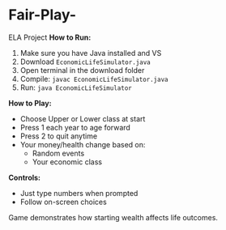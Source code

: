 # Fair-Play-
ELA Project
**How to Run:**
1. Make sure you have Java installed and VS 
2. Download `EconomicLifeSimulator.java`
3. Open terminal in the download folder
4. Compile: `javac EconomicLifeSimulator.java`
5. Run: `java EconomicLifeSimulator`

**How to Play:**
- Choose Upper or Lower class at start
- Press 1 each year to age forward
- Press 2 to quit anytime
- Your money/health change based on:
  - Random events
  - Your economic class

**Controls:**
- Just type numbers when prompted
- Follow on-screen choices

Game demonstrates how starting wealth affects life outcomes.
